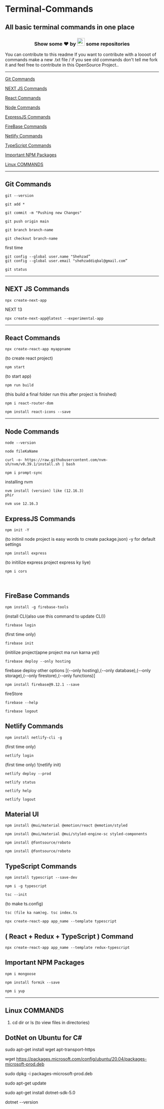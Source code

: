 # Terminal-Commands
## All basic terminal commands in one place
<h3 align="center">Show some ❤ by <img src="https://imgur.com/o7ncZFp.jpg" height=25px width=25px> some repositories</h3>

You can contribute to this readme
If you want to contribute with a loooot of commands make a new .txt file / if you see old commands don't tell me fork it and feel free to contribute in this OpenSource Project..

<hr>
<p text-align="center">

[Git Commands](https://github.com/shehza-d/Terminal-Commands#git-commands)
	
[NEXT JS Commands](https://github.com/shehza-d/Terminal-Commands#commands)

[React Commands](https://github.com/shehza-d/Terminal-Commands#react-commands)

[Node Commands](https://github.com/shehza-d/Terminal-Commands#node-commands)

[ExpressJS Commands](https://github.com/shehza-d/Terminal-Commands#expressjs-commands)

[FireBase Commands](https://github.com/shehza-d/Terminal-Commands#firebase-commands)

[Netlify Commands](https://github.com/shehza-d/Terminal-Commands#netlify-commands)

[TypeScript Commands](https://github.com/shehza-d/Terminal-Commands#typescript-commands)

[Important NPM Packages](https://github.com/shehza-d/Terminal-Commands#important-npm-packages)

[Linux COMMANDS](https://github.com/shehza-d/Terminal-Commands#linux-commands)
</p>
<hr>

## Git Commands

```
git --version
```
```
git add *

git commit -m "Pushing new Changes"

git push origin main 

git branch branch-name 

git checkout branch-name

```

first time

	git config --global user.name "Shehzad”
	git config --global user.email "shehzaddiqbal@gmail.com”
```
git status
```

<hr>

## NEXT JS Commands


```
npx create-next-app
```

NEXT 13
```
npx create-next-app@latest --experimental-app
```

<hr>

## React Commands
~~~
npx create-react-app myappname
~~~
(to create react project)
~~~
npm start
~~~
(to start app)

	npm run build
(this build a final folder run this after project is finished)

```
npm i react-router-dom
```
```
npm install react-icons --save
```
<hr>

## Node Commands
```
node --version
```
```
node fileKaName
```

```
curl -o- https://raw.githubusercontent.com/nvm-sh/nvm/v0.39.1/install.sh | bash
```
```
npm i prompt-sync
```
installing nvm
```
nvm install (version) like (12.16.3)
phir
```
```
nvm use 12.16.3
```

## ExpressJS Commands
```
npm init -Y
```
(to initinil node project is easy words to create package.json)  -y for default settings

	npm install express

(to initilize express project express ky liye)
```
npm i cors
```

<br>

## FireBase Commands
```
npm install -g firebase-tools
```
(install CLI(also use this command to update CLI))

	firebase login

(first time only)

	firebase init

(initilize project(apne project ma run karna ye))

	firebase deploy --only hosting

firebase deploy other options  [(--only hosting),(--only database),(--only storage),(--only firestore),(--only functions)]


```
npm install firebase@9.12.1 --save
```
fireStore
```
firebase --help
```
```
firebase logout
```
## Netlify Commands
```
npm install netlify-cli -g 
```
(first time only)
```
netlify login
```
(first time only)
!(netlify init)
```
netlify deploy --prod
```

    netlify status
```
netlify help
```
```
netlify logout
```
<!-- ## MongoDB Commands
```
npm i mongoose
``` -->

## Material UI
```
npm install @mui/material @emotion/react @emotion/styled
```
```
npm install @mui/material @mui/styled-engine-sc styled-components
```
```
npm install @fontsource/roboto
```
```
npm install @fontsource/roboto
```
## TypeScript Commands 
```
npm install typescript --save-dev
```
```
npm i -g typescript
```

```
tsc --init
```
(to make ts.config)
```
tsc (file ka nam)eg. tsc index.ts
```
```
npx create-react-app app_name --template typescript 
```

## ( React + Redux + TypeScript ) Command
```
npx create-react-app app_name --template redux-typescript 
```
## Important NPM Packages
```
npm i mongoose
```
<!-- Formik i Commands -->
```
npm install formik --save
```
<!-- ## yup i Commands -->
```
npm i yup
```
<hr>

## Linux COMMANDS 

1. cd
dir or ls (to view files in directories)



## DotNet on Ubuntu for C#

sudo apt-get install wget apt-transport-https

wget https://packages.microsoft.com/config/ubuntu/20.04/packages-microsoft-prod.deb

sudo dpkg -i packages-microsoft-prod.deb 

sudo apt-get update

sudo apt-get install dotnet-sdk-5.0 

dotnet --version



